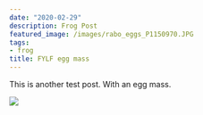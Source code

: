 ```yaml
---
date: "2020-02-29"
description: Frog Post
featured_image: /images/rabo_eggs_P1150970.JPG
tags:
- frog
title: FYLF egg mass
---
```


This is another test post. With an egg mass.

![](/post/test-post-1_files/rabo_eggs_P1150970.JPG)